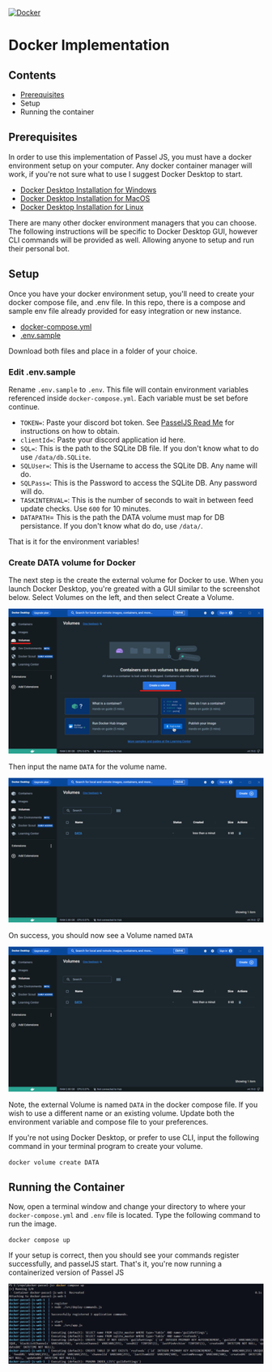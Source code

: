 [![Docker](https://github.com/somedumbfox/docker-passel-js/actions/workflows/docker-publish.yml/badge.svg?branch=main)](https://github.com/somedumbfox/docker-passel-js/actions/workflows/docker-publish.yml)

# Docker Implementation

## Contents

- [Prerequisites](#prerequisites)
- Setup
- Running the container

## Prerequisites

In order to use this implementation of Passel JS, you must have a docker environment setup on your computer. Any docker container manager will work, if you're not sure what to use I suggest Docker Desktop to start.

- [Docker Desktop Installation for Windows](https://docs.docker.com/desktop/install/windows-install/)
- [Docker Desktop Installation for MacOS](https://docs.docker.com/desktop/install/mac-install/)
- [Docker Desktop Installation for Linux](https://docs.docker.com/desktop/install/linux-install/)

There are many other docker environment managers that you can choose. The following instructions will be specific to Docker Desktop GUI, however CLI commands will be provided as well. Allowing anyone to setup and run their personal bot.

## Setup

Once you have your docker environment setup, you'll need to create your docker compose file, and .env file. In this repo, there is a compose and sample env file already provided for easy integration or new instance.

- [docker-compose.yml](docker-compose.yml)
- [.env.sample](.env.sample)

Download both files and place in a folder of your choice.

### Edit .env.sample

Rename `.env.sample` to `.env`. This file will contain environment variables referenced inside `docker-compose.yml`. Each variable must be set before continue.

- `TOKEN=`: Paste your discord bot token. See [PasselJS Read Me](https://github.com/somedumbfox/passel-js#create-your-discord-bot) for instructions on how to obtain.
- `clientId=`: Paste your discord application id here.
- `SQL=`: This is the path to the SQLite DB file. If you don't know what to do use `/data/db.SQLite`.
- `SQLUser=`: This is the Username to access the SQLite DB. Any name will do.
- `SQLPass=`: This is the Password to access the SQLite DB. Any password will do.
- `TASKINTERVAL=`: This is the number of seconds to wait in between feed update checks. Use `600` for 10 minutes.
- `DATAPATH`= This is the path the DATA volume must map for DB persistance. If you don't know what do do, use `/data/`.

That is it for the environment variables!

### Create DATA volume for Docker

The next step is the create the external volume for Docker to use. When you launch Docker Desktop, you're greated with a GUI similar to the screenshot below. Select Volumes on the left, and then select Create a Volume.

![Docker Create Volume](images/DockerCreateVolume.png)

Then input the name `DATA` for the volume name.

![Docker Name Volume](images/DockerDATACreated.png)

On success, you should now see a Volume named `DATA`

![Docker Created Volume](images/DockerDATACreated.png)

Note, the external Volume is named `DATA` in the docker compose file. If you wish to use a different name or an existing volume. Update both the environment variable and compose file to your preferences.

If you're not using Docker Desktop, or prefer to use CLI, input the following command in your terminal program to create your volume.

`docker volume create DATA`

## Running the Container

Now, open a terminal window and change your directory to where your `docker-compose.yml` and `.env` file is located. Type the following command to run the image.

`docker compose up`

If your setup is correct, then you should see your commands register successfully, and passelJS start. That's it, you're now running a containerized version of Passel JS

![Passel JS Running](images/DockerSuccess.png)

